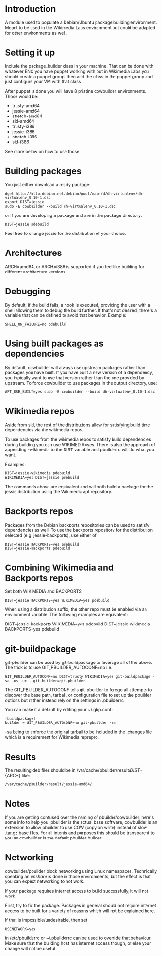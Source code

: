 Introduction
============

A module used to populate a Debian/Ubuntu package building environment. Meant to
be used in the Wikimedia Labs environment but could be adapted for other
environments as well.

Setting it up
=============

Include the package\_builder class in your machine. That can be done with whatever
ENC you have puppet working with but in Wikimedia Labs you should create a
puppet group, then add the class in the puppet group and just configure your VM
with that class

After puppet is done you will have 8 pristine cowbuilder environments. Those
would be:

 * trusty-amd64
 * jessie-amd64
 * stretch-amd64
 * sid-amd64
 * trusty-i386
 * jessie-i386
 * stretch-i386
 * sid-i386

See more below on how to use those

Building packages
=================

You just either download a ready package:

    dget http://http.debian.net/debian/pool/main/d/dh-virtualenv/dh-virtualenv_0.10-1.dsc
    export DIST=jessie
    sudo -E cowbuilder --build dh-virtualenv_0.10-1.dsc

or if you are developing a package and are in the package directory:

    DIST=jessie pdebuild

Feel free to change jessie for the distribution of your choice.

Architectures
=============

ARCH=amd64, or ARCH=i386 is supported if you feel like building for
different architecture versions.

Debugging
=========

By default, if the build fails, a hook is executed, providing the user with a
shell allowing them to debug the build further. If that's not desired, there's a
variable that can be defined to avoid that behavior. Example:

    SHELL_ON_FAILURE=no pdebuild

Using built packages as dependencies
====================================

By default, cowbuilder will always use upstream packages rather than packages
you have built. If you have built a new version of a dependency, you typically
want to use that version rather than the one provided by upstream. To force
cowbuilder to use packages in the output directory, use:

    APT_USE_BUILT=yes sudo -E cowbuilder --build dh-virtualenv_0.10-1.dsc

Wikimedia repos
===============

Aside from sid, the rest of the distributions allow for satisfying build time
dependencies via the wikimedia repos.

To use packages from the wikimedia repos to satisfy build dependencies during
building you can use WIKIMEDIA=yes. There is also the approach of appending
-wikimedia to the DIST variable and pbuilderrc will do what you want.

Examples:

    DIST=jessie-wikimedia pdebuild
    WIKIMEDIA=yes DIST=jessie pdebuild

The commands above are equivalent and will both build a package for the
jessie distribution using the Wikimedia apt repository.

Backports repos
===============

Packages from the Debian backports repositories can be used to satisfy
dependencies as well. To use the backports repository for the distribution
selected (e.g. jessie-backports), use either of:

    DIST=jessie BACKPORTS=yes pdebuild
    DIST=jessie-backports pdebuild

Combining Wikimedia and Backports repos
=======================================

Set both WIKIMEDIA and BACKPORTS:

    DIST=jessie BACKPORTS=yes WIKIMEDIA=yes pdebuild

When using a distribution suffix, the other repo must be enabled via an
environment variable. The following examples are equivalent:

  DIST=jessie-backports WIKIMEDIA=yes pdebuild
  DIST=jessie-wikimedia BACKPORTS=yes pdebuild

git-buildpackage
================

git-pbuilder can be used by git-buildpackage to leverage all of the above. The
trick is to use GIT\_PBUILDER\_AUTOCONF=no i.e.:

    GIT_PBUILDER_AUTOCONF=no DIST=trusty WIKIMEDIA=yes git-buildpackage -sa -us -uc --git-builder=git-pbuilder

The GIT\_PBUILDER\_AUTOCONF tells git-pbuilder to forego all attempts to discover the base path, tarball, or
configuration file to set up the pbuilder options but rather instead rely on the settings in .pbuilderrc

You can make it a default by editing your ~/.gbp.conf:

    [buildpackage]
    builder = GIT_PBUILDER_AUTOCONF=no git-pbuilder -sa

-sa being to enforce the original tarball to be included in the .changes file
which is a requirement for Wikimedia reprepro.

Results
=======

The resulting deb files should be in /var/cache/pbuilder/result/${DIST}-${ARCH} like:

    /var/cache/pbuilder/result/jessie-amd64/

Notes
=====

If you are getting confused over the naming of pbuilder/cowbuilder, here's some
info to help you. pbuilder is the actual base software, cowbuilder is an
extension to allow pbuilder to use COW (copy on write) instead of slow .tar.gz
base files. For all intents and purposes this should be transparent to you as
cowbuilder is the default pbuilder builder.

Networking
==========

cowbuilder/pbuilder block networking using Linux namespaces. Technically speaking an
*unshare* is done in those environments, but the effect is that you can expect
networking to not work.

If your package requires internet access to build successfully, it will not
work.

First, try to fix the package. Packages in general should not require internet
access to be built for a variety of reasons which will not be explained here.

If that is impossible/undesirable, then set

    USENETWORK=yes

in /etc/pbuilderrc or ~/.pbuilderrc can be used to override that behaviour.
Make sure that the building host has internet access though, or else your change
will not be useful
